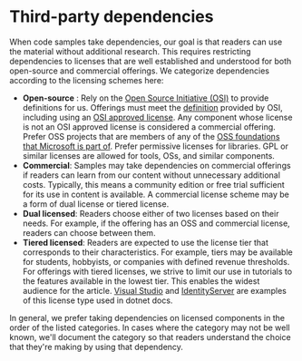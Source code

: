 # Third-party dependencies

When code samples take dependencies, our goal is that readers can use the material without additional research. This requires restricting dependencies to licenses that are well established and understood for both open-source and commercial offerings. We categorize dependencies according to the licensing schemes here:

- **Open-source** : Rely on the [Open Source Initiative (OSI)](https://opensource.org/) to provide definitions for us. Offerings must meet the [definition](https://opensource.org/osd) provided by OSI, including using an [OSI approved license](https://opensource.org/licenses). Any component whose license is not an OSI approved license is considered a commercial offering. Prefer OSS projects that are members of any of the [OSS foundations that Microsoft is part of](https://opensource.microsoft.com/ecosystem/). Prefer permissive licenses for libraries. GPL or similar licenses are allowed for tools, OSs, and similar components.
- **Commercial**: Samples may take dependencies on commercial offerings if readers can learn from our content without unnecessary additional costs. Typically, this means a community edition or free trial sufficient for its use in content is available. A commercial license scheme may be a form of dual license or tiered license.
- **Dual licensed**: Readers choose either of two licenses based on their needs. For example, if the offering has an OSS and commercial license, readers can choose between them.
- **Tiered licensed**: Readers are expected to use the license tier that corresponds to their characteristics. For example, tiers may be available for students, hobbyists, or companies with defined revenue thresholds. For offerings with tiered licenses, we strive to limit our use in tutorials to the features available in the lowest tier. This enables the widest audience for the article. [Visual Studio](https://visualstudio.com) and [IdentityServer](https://www.identityserver.com/) are examples of this license type used in dotnet docs.

In general, we prefer taking dependencies on licensed components in the order of the listed categories. In cases where the category may not be well known, we'll document the category so that readers understand the choice that they're making by using that dependency.
